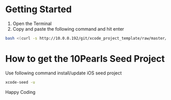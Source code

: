 
# Getting Started

1. Open the Terminal
2. Copy and paste the following command and hit enter

```sh
bash <(curl -s http://10.0.0.192/git/xcode_project_template/raw/master/Scripts/install.sh)
```

# How to get the 10Pearls Seed Project

Use following command install/update iOS seed project

```sh
xcode-seed -u
```
Happy Coding
